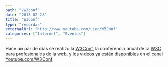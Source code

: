 ```yaml
---
path: "/w3conf"
date: "2013-02-28"
title: "W3Conf"
type: "recordar"
externalUrl: "http://www.youtube.com/user/W3Conf"
categories: ["Internet", "Eventos"]
---
```


Hace un par de días se realizo la [W3Conf](http://www.w3.org/conf/2013sf/), la conferencia anual de la [W3C](http://w3.org/) para profesionales de la web, y [los videos ya están disponibles](http://www.youtube.com/user/W3Conf) en el canal [Youtube.com/W3Conf](http://www.youtube.com/user/W3Conf)
